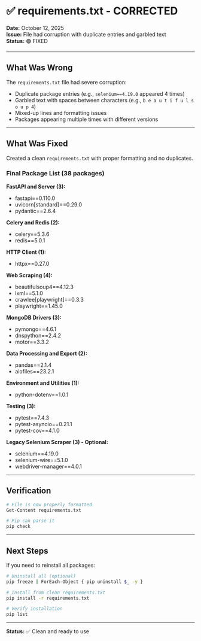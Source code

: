 # ✅ requirements.txt - CORRECTED

**Date:** October 12, 2025  
**Issue:** File had corruption with duplicate entries and garbled text  
**Status:** 🟢 FIXED

---

## What Was Wrong

The `requirements.txt` file had severe corruption:
- Duplicate package entries (e.g., `selenium==4.19.0` appeared 4 times)
- Garbled text with spaces between characters (e.g., `b e a u t i f u l s o u p 4`)
- Mixed-up lines and formatting issues
- Packages appearing multiple times with different versions

---

## What Was Fixed

Created a clean `requirements.txt` with proper formatting and no duplicates.

### Final Package List (38 packages)

**FastAPI and Server (3):**
- fastapi==0.110.0
- uvicorn[standard]==0.29.0
- pydantic==2.6.4

**Celery and Redis (2):**
- celery==5.3.6
- redis==5.0.1

**HTTP Client (1):**
- httpx==0.27.0

**Web Scraping (4):**
- beautifulsoup4==4.12.3
- lxml==5.1.0
- crawlee[playwright]==0.3.3
- playwright==1.45.0

**MongoDB Drivers (3):**
- pymongo==4.6.1
- dnspython==2.4.2
- motor==3.3.2

**Data Processing and Export (2):**
- pandas==2.1.4
- aiofiles==23.2.1

**Environment and Utilities (1):**
- python-dotenv==1.0.1

**Testing (3):**
- pytest==7.4.3
- pytest-asyncio==0.21.1
- pytest-cov==4.1.0

**Legacy Selenium Scraper (3) - Optional:**
- selenium==4.19.0
- selenium-wire==5.1.0
- webdriver-manager==4.0.1

---

## Verification

```bash
# File is now properly formatted
Get-Content requirements.txt

# Pip can parse it
pip check
```

---

## Next Steps

If you need to reinstall all packages:

```bash
# Uninstall all (optional)
pip freeze | ForEach-Object { pip uninstall $_ -y }

# Install from clean requirements.txt
pip install -r requirements.txt

# Verify installation
pip list
```

---

**Status:** ✅ Clean and ready to use
